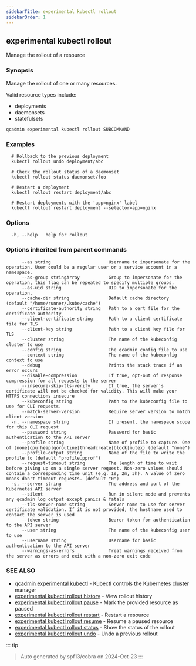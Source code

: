 ```yaml
---
sidebarTitle: experimental kubectl rollout
sidebarOrder: 1
---
```


## experimental kubectl rollout

Manage the rollout of a resource

### Synopsis

Manage the rollout of one or many resources.
        
 Valid resource types include:

  *  deployments
  *  daemonsets
  *  statefulsets

```
qcadmin experimental kubectl rollout SUBCOMMAND
```

### Examples

```
  # Rollback to the previous deployment
  kubectl rollout undo deployment/abc
  
  # Check the rollout status of a daemonset
  kubectl rollout status daemonset/foo
  
  # Restart a deployment
  kubectl rollout restart deployment/abc
  
  # Restart deployments with the 'app=nginx' label
  kubectl rollout restart deployment --selector=app=nginx
```

### Options

```
  -h, --help   help for rollout
```

### Options inherited from parent commands

```
      --as string                      Username to impersonate for the operation. User could be a regular user or a service account in a namespace.
      --as-group stringArray           Group to impersonate for the operation, this flag can be repeated to specify multiple groups.
      --as-uid string                  UID to impersonate for the operation.
      --cache-dir string               Default cache directory (default "/home/runner/.kube/cache")
      --certificate-authority string   Path to a cert file for the certificate authority
      --client-certificate string      Path to a client certificate file for TLS
      --client-key string              Path to a client key file for TLS
      --cluster string                 The name of the kubeconfig cluster to use
      --config string                  The qcadmin config file to use
      --context string                 The name of the kubeconfig context to use
      --debug                          Prints the stack trace if an error occurs
      --disable-compression            If true, opt-out of response compression for all requests to the server
      --insecure-skip-tls-verify       If true, the server's certificate will not be checked for validity. This will make your HTTPS connections insecure
      --kubeconfig string              Path to the kubeconfig file to use for CLI requests.
      --match-server-version           Require server version to match client version
  -n, --namespace string               If present, the namespace scope for this CLI request
      --password string                Password for basic authentication to the API server
      --profile string                 Name of profile to capture. One of (none|cpu|heap|goroutine|threadcreate|block|mutex) (default "none")
      --profile-output string          Name of the file to write the profile to (default "profile.pprof")
      --request-timeout string         The length of time to wait before giving up on a single server request. Non-zero values should contain a corresponding time unit (e.g. 1s, 2m, 3h). A value of zero means don't timeout requests. (default "0")
  -s, --server string                  The address and port of the Kubernetes API server
      --silent                         Run in silent mode and prevents any qcadmin log output except panics & fatals
      --tls-server-name string         Server name to use for server certificate validation. If it is not provided, the hostname used to contact the server is used
      --token string                   Bearer token for authentication to the API server
      --user string                    The name of the kubeconfig user to use
      --username string                Username for basic authentication to the API server
      --warnings-as-errors             Treat warnings received from the server as errors and exit with a non-zero exit code
```

### SEE ALSO

* [qcadmin experimental kubectl](experimental_kubectl.md)	 - Kubectl controls the Kubernetes cluster manager
* [experimental kubectl rollout history](experimental_kubectl_rollout_history.md)	 - View rollout history
* [experimental kubectl rollout pause](experimental_kubectl_rollout_pause.md)	 - Mark the provided resource as paused
* [experimental kubectl rollout restart](experimental_kubectl_rollout_restart.md)	 - Restart a resource
* [experimental kubectl rollout resume](experimental_kubectl_rollout_resume.md)	 - Resume a paused resource
* [experimental kubectl rollout status](experimental_kubectl_rollout_status.md)	 - Show the status of the rollout
* [experimental kubectl rollout undo](experimental_kubectl_rollout_undo.md)	 - Undo a previous rollout

::: tip
>Auto generated by spf13/cobra on 2024-Oct-23
:::
